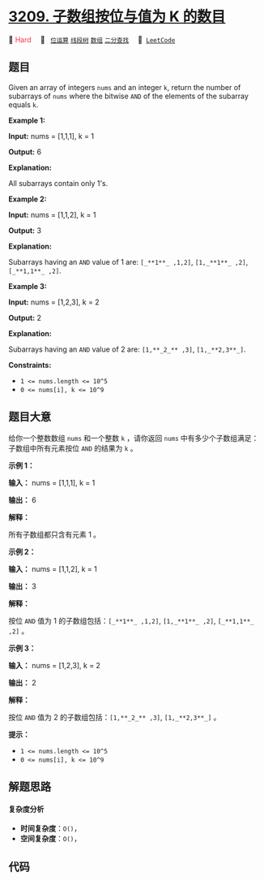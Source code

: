 # [3209. 子数组按位与值为 K 的数目](https://leetcode.com/problems/number-of-subarrays-with-and-value-of-k)

🔴 <font color=#ff334b>Hard</font>&emsp; 🔖&ensp; [`位运算`](/leetcode-js/outline/tag/bit-manipulation.md) [`线段树`](/leetcode-js/outline/tag/segment-tree.md) [`数组`](/leetcode-js/outline/tag/array.md) [`二分查找`](/leetcode-js/outline/tag/binary-search.md)&emsp; 🔗&ensp;[`LeetCode`](https://leetcode.com/problems/number-of-subarrays-with-and-value-of-k)

## 题目

Given an array of integers `nums` and an integer `k`, return the number of
subarrays of `nums` where the bitwise `AND` of the elements of the subarray
equals `k`.



**Example 1:**

**Input:** nums = [1,1,1], k = 1

**Output:** 6

**Explanation:**

All subarrays contain only 1's.

**Example 2:**

**Input:** nums = [1,1,2], k = 1

**Output:** 3

**Explanation:**

Subarrays having an `AND` value of 1 are: `[_**1**_ ,1,2]`, `[1,_**1**_ ,2]`,
`[_**1,1**_ ,2]`.

**Example 3:**

**Input:** nums = [1,2,3], k = 2

**Output:** 2

**Explanation:**

Subarrays having an `AND` value of 2 are: `[1,**_2_** ,3]`, `[1,_**2,3**_]`.



**Constraints:**

  * `1 <= nums.length <= 10^5`
  * `0 <= nums[i], k <= 10^9`


## 题目大意

给你一个整数数组 `nums` 和一个整数 `k` ，请你返回 `nums` 中有多少个子数组满足：子数组中所有元素按位 `AND` 的结果为 `k` 。



**示例 1：**

**输入：** nums = [1,1,1], k = 1

**输出：** 6

**解释：**

所有子数组都只含有元素 1 。

**示例 2：**

**输入：** nums = [1,1,2], k = 1

**输出：** 3

**解释：**

按位 `AND` 值为 1 的子数组包括：`[_**1**_ ,1,2]`, `[1,_**1**_ ,2]`, `[_**1,1**_ ,2]` 。

**示例 3：**

**输入：** nums = [1,2,3], k = 2

**输出：** 2

**解释：**

按位 `AND` 值为 2 的子数组包括：`[1,**_2_** ,3]`, `[1,_**2,3**_]` 。



**提示：**

  * `1 <= nums.length <= 10^5`
  * `0 <= nums[i], k <= 10^9`


## 解题思路

#### 复杂度分析

- **时间复杂度**：`O()`，
- **空间复杂度**：`O()`，

## 代码

```javascript

```